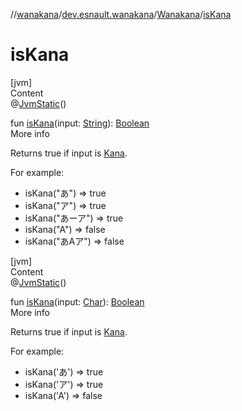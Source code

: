 //[wanakana](../../index.md)/[dev.esnault.wanakana](../index.md)/[Wanakana](index.md)/[isKana](is-kana.md)



# isKana  
[jvm]  
Content  
@[JvmStatic](https://kotlinlang.org/api/latest/jvm/stdlib/kotlin.jvm/-jvm-static/index.html)()  
  
fun [isKana](is-kana.md)(input: [String](https://kotlinlang.org/api/latest/jvm/stdlib/kotlin/-string/index.html)): [Boolean](https://kotlinlang.org/api/latest/jvm/stdlib/kotlin/-boolean/index.html)  
More info  


Returns true if input is [Kana](https://en.wikipedia.org/wiki/Kana).



For example:

<ul><li>isKana("あ") => true</li><li>isKana("ア") => true</li><li>isKana("あーア") => true</li><li>isKana("A") => false</li><li>isKana("あAア") => false</li></ul>  


[jvm]  
Content  
@[JvmStatic](https://kotlinlang.org/api/latest/jvm/stdlib/kotlin.jvm/-jvm-static/index.html)()  
  
fun [isKana](is-kana.md)(input: [Char](https://kotlinlang.org/api/latest/jvm/stdlib/kotlin/-char/index.html)): [Boolean](https://kotlinlang.org/api/latest/jvm/stdlib/kotlin/-boolean/index.html)  
More info  


Returns true if input is [Kana](https://en.wikipedia.org/wiki/Kana).



For example:

<ul><li>isKana('あ') => true</li><li>isKana('ア') => true</li><li>isKana('A') => false</li></ul>  



